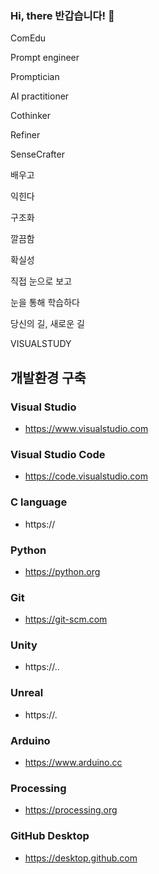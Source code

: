  ### Hi,  there           반갑습니다!                                                 👋
  
<!-- 
**VisualStudy/VisualStudy** is a ✨ _special_ ✨ repository because its `README.md` (this file) appears on your GitHub profile.
ok.
Here are some ideas to get you started:

- 🔭 I’m currently working on ... 
- 🌱 I’m currently learning ... 
- 👯 I’m looking to collaborate on ...
- 🤔 I’m looking for help with ... 
- 💬 Ask me about ...
- 📫 How to reach me: ...
-  😄 Pronouns: ...
- ⚡ Fun fact: ... 
--> 
 ComEdu

Prompt engineer

Promptician

AI practitioner

Cothinker

Refiner

SenseCrafter


배우고

익힌다

구조화

깔끔함

확실성

 

직접 눈으로 보고 

눈을 통해 학습하다

당신의 길, 새로운 길 

 VISUALSTUDY


## 개발환경 구축

### Visual Studio
- https://www.visualstudio.com

### Visual Studio Code
- https://code.visualstudio.com

### C language
- https://

### Python
- https://python.org

### Git
- https://git-scm.com

### Unity
- https://..

### Unreal
- https://.

### Arduino
- https://www.arduino.cc

### Processing
- https://processing.org

### GitHub Desktop
- https://desktop.github.com














